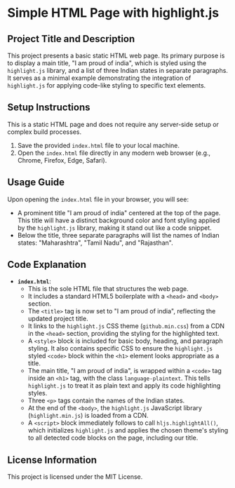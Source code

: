 # Simple HTML Page with highlight.js

## Project Title and Description
This project presents a basic static HTML web page. Its primary purpose is to display a main title, "I am proud of india", which is styled using the `highlight.js` library, and a list of three Indian states in separate paragraphs. It serves as a minimal example demonstrating the integration of `highlight.js` for applying code-like styling to specific text elements.

## Setup Instructions
This is a static HTML page and does not require any server-side setup or complex build processes.
1.  Save the provided `index.html` file to your local machine.
2.  Open the `index.html` file directly in any modern web browser (e.g., Chrome, Firefox, Edge, Safari).

## Usage Guide
Upon opening the `index.html` file in your browser, you will see:
-   A prominent title "I am proud of india" centered at the top of the page. This title will have a distinct background color and font styling applied by the `highlight.js` library, making it stand out like a code snippet.
-   Below the title, three separate paragraphs will list the names of Indian states: "Maharashtra", "Tamil Nadu", and "Rajasthan".

## Code Explanation
-   **`index.html`**:
    -   This is the sole HTML file that structures the web page.
    -   It includes a standard HTML5 boilerplate with a `<head>` and `<body>` section.
    -   The `<title>` tag is now set to "I am proud of india", reflecting the updated project title.
    -   It links to the `highlight.js` CSS theme (`github.min.css`) from a CDN in the `<head>` section, providing the styling for the highlighted text.
    -   A `<style>` block is included for basic body, heading, and paragraph styling. It also contains specific CSS to ensure the `highlight.js` styled `<code>` block within the `<h1>` element looks appropriate as a title.
    -   The main title, "I am proud of india", is wrapped within a `<code>` tag inside an `<h1>` tag, with the class `language-plaintext`. This tells `highlight.js` to treat it as plain text and apply its code highlighting styles.
    -   Three `<p>` tags contain the names of the Indian states.
    -   At the end of the `<body>`, the `highlight.js` JavaScript library (`highlight.min.js`) is loaded from a CDN.
    -   A `<script>` block immediately follows to call `hljs.highlightAll()`, which initializes `highlight.js` and applies the chosen theme's styling to all detected code blocks on the page, including our title.

## License Information
This project is licensed under the MIT License.
